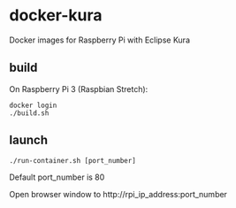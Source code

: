 # docker-kura
Docker images for Raspberry Pi with Eclipse Kura

## build
On Raspberry Pi 3 (Raspbian Stretch):

```
docker login
./build.sh
```

## launch
```
./run-container.sh [port_number]

```
Default port_number is 80

Open browser window to http://rpi_ip_address:port_number
